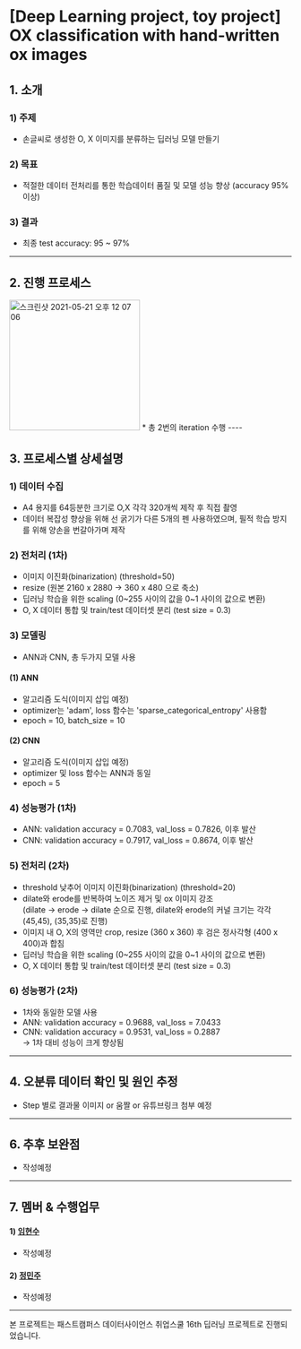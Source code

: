 [Deep Learning project, toy project]\
OX classification with hand-written ox images
==
## 1. 소개
### 1) 주제
* 손글씨로 생성한 O, X 이미지를 분류하는 딥러닝 모델 만들기
### 2) 목표
* 적절한 데이터 전처리를 통한 학습데이터 품질 및 모델 성능 향상 (accuracy 95% 이상)
### 3) 결과
* 최종 test accuracy: 95 ~ 97%
----

## 2. 진행 프로세스
<img width="233" alt="스크린샷 2021-05-21 오후 12 07 06" src="https://user-images.githubusercontent.com/78459305/119076168-11ceeb00-ba2d-11eb-9e8b-70f441f8cfca.png">
* 총 2번의 iteration 수행
----

## 3. 프로세스별 상세설명
### 1) 데이터 수집
* A4 용지를 64등분한 크기로 O,X 각각 320개씩 제작 후 직접 촬영
* 데이터 복잡성 향상을 위해 선 굵기가 다른 5개의 펜 사용하였으며, 필적 학습 방지를 위해 양손을 번갈아가며 제작

### 2) 전처리 (1차)
* 이미지 이진화(binarization) (threshold=50)
* resize (원본 2160 x 2880 → 360 x 480 으로 축소)
* 딥러닝 학습을 위한 scaling (0~255 사이의 값을 0~1 사이의 값으로 변환)
* O, X 데이터 통합 및 train/test 데이터셋 분리 (test size = 0.3)

### 3) 모델링
* ANN과 CNN, 총 두가지 모델 사용
#### (1) ANN
- 알고리즘 도식(이미지 삽입 예정)
- optimizer는 'adam', loss 함수는 'sparse_categorical_entropy' 사용함
- epoch = 10, batch_size = 10
#### (2) CNN
- 알고리즘 도식(이미지 삽입 예정)
- optimizer 및 loss 함수는 ANN과 동일
- epoch = 5

### 4) 성능평가 (1차)
* ANN: validation accuracy = 0.7083, val_loss = 0.7826, 이후 발산
* CNN: validation accuracy = 0.7917, val_loss = 0.8674, 이후 발산

### 5) 전처리 (2차)
* threshold 낮추어 이미지 이진화(binarization) (threshold=20)
* dilate와 erode를 반복하여 노이즈 제거 및 ox 이미지 강조    
  (dilate → erode → dilate 순으로 진행, dilate와 erode의 커널 크기는 각각 (45,45), (35,35)로 진행)
* 이미지 내 O, X의 영역만 crop, resize (360 x 360) 후 검은 정사각형 (400 x 400)과 합침
* 딥러닝 학습을 위한 scaling (0~255 사이의 값을 0~1 사이의 값으로 변환)
* O, X 데이터 통합 및 train/test 데이터셋 분리 (test size = 0.3)

### 6) 성능평가 (2차)
* 1차와 동일한 모델 사용
* ANN: validation accuracy = 0.9688, val_loss = 7.0433
* CNN: validation accuracy = 0.9531, val_loss = 0.2887  
  → 1차 대비 성능이 크게 향상됨
----

## 4. 오분류 데이터 확인 및 원인 추정
* Step 별로 결과물 이미지 or 움짤 or 유튜브링크 첨부 예정
----

## 6. 추후 보완점
* 작성예정
----

## 7. 멤버 & 수행업무
#### 1) [임현수](https://github.com/EbraLim/)
* 작성예정
#### 2) [정민주](https://github.com/meiren13/)
* 작성예정
----

본 프로젝트는 패스트캠퍼스 데이터사이언스 취업스쿨 16th 딥러닝 프로젝트로 진행되었습니다.
